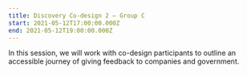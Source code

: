 ```yaml
---
title: Discovery Co-design 2 – Group C
start: 2021-05-12T17:00:00.000Z
end: 2021-05-12T19:00:00.000Z
---
```

In this session, we will work with co-design participants to outline an accessible journey of giving feedback to companies and government.
